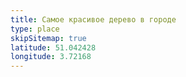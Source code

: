 ```yaml
---
title: Самое красивое дерево в городе
type: place
skipSitemap: true
latitude: 51.042428
longitude: 3.72168
---
```

